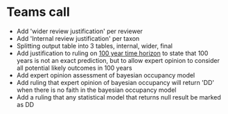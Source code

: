 # Teams call

- Add 'wider review justification' per reviewer
- Add 'Internal review justification' per taxon
- Splitting output table into 3 tables, internal, wider, final
- Add justification to ruling on [100 year time horizon](../rulings.md#time-horizon) to state that 100 years is not an exact prediction, but to allow expert opinion to consider all potential likely outcomes in 100 years
- Add expert opinion assessment of bayesian occupancy model
- Add ruling that expert opinion of bayesian occupancy will return 'DD' when there is no faith in the bayesian occupancy model
- Add a ruling that any statistical model that returns null result be marked as DD
